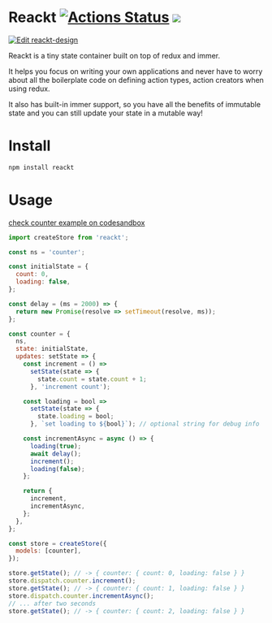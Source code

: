 # Reackt [![Actions Status](https://github.com/shadeofgod/reackt/workflows/test/badge.svg)](https://github.com/shadeofgod/reackt/actions) ![](https://img.shields.io/npm/l/reakt)

[![Edit reackt-design](https://codesandbox.io/static/img/play-codesandbox.svg)](https://codesandbox.io/s/reackt-design-wb7wz?expanddevtools=1&fontsize=14&hidenavigation=1&theme=dark)

Reackt is a tiny state container built on top of redux and immer.

It helps you focus on writing your own applications and never have to worry about all the boilerplate code on defining action types, action creators when using redux.

It also has built-in immer support, so you have all the benefits of immutable state and you can still update your state in a mutable way!

# Install

```sh
npm install reackt
```

# Usage

[check counter example on codesandbox](https://codesandbox.io/s/reackt-design-wb7wz?expanddevtools=1&fontsize=14&hidenavigation=1&theme=dark)

```js
import createStore from 'reackt';

const ns = 'counter';

const initialState = {
  count: 0,
  loading: false,
};

const delay = (ms = 2000) => {
  return new Promise(resolve => setTimeout(resolve, ms));
};

const counter = {
  ns,
  state: initialState,
  updates: setState => {
    const increment = () =>
      setState(state => {
        state.count = state.count + 1;
      }, 'increment count');

    const loading = bool =>
      setState(state => {
        state.loading = bool;
      }, `set loading to ${bool}`); // optional string for debug info

    const incrementAsync = async () => {
      loading(true);
      await delay();
      increment();
      loading(false);
    };

    return {
      increment,
      incrementAsync,
    };
  },
};

const store = createStore({
  models: [counter],
});

store.getState(); // -> { counter: { count: 0, loading: false } }
store.dispatch.counter.increment();
store.getState(); // -> { counter: { count: 1, loading: false } }
store.dispatch.counter.incrementAsync();
// ... after two seconds
store.getState(); // -> { counter: { count: 2, loading: false } }
```
